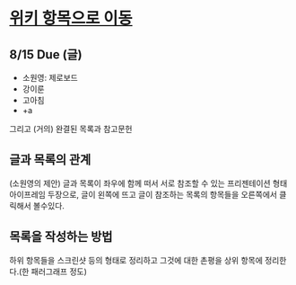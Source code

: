# [위키 항목으로 이동](https://github.com/k-internet/list/wiki)

## 8/15 Due (글)
- 소원영: 제로보드 
- 강이룬 
- 고아침 
- +a

그리고 (거의) 완결된 목록과 참고문헌


## 글과 목록의 관계
(소원영의 제안)
글과 목록이 좌우에 함께 떠서 서로 참조할 수 있는 프리젠테이션 형태
아이프레임 두장으로, 글이 왼쪽에 뜨고 글이 참조하는 목록의 항목들을 오른쪽에서 클릭해서 볼수있다.

## 목록을 작성하는 방법
하위 항목들을 스크린샷 등의 형태로 정리하고 그것에 대한 촌평을 상위 항목에 정리한다.(한 패러그래프 정도)